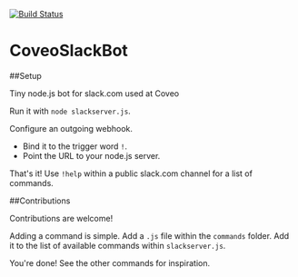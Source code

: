 [![Build Status](https://travis-ci.org/GuiSim/CoveoSlackBot.svg)](https://travis-ci.org/GuiSim/CoveoSlackBot)

CoveoSlackBot
=============

##Setup

Tiny node.js bot for slack.com used at Coveo

Run it with `node slackserver.js`.

Configure an outgoing webhook. 
* Bind it to the trigger word `!`.
* Point the URL to your node.js server.

That's it! Use `!help` within a public slack.com channel for a list of commands.

##Contributions

Contributions are welcome!

Adding a command is simple. Add a `.js` file within the `commands` folder.
Add it to the list of available commands within `slackserver.js`.

You're done!
See the other commands for inspiration.
